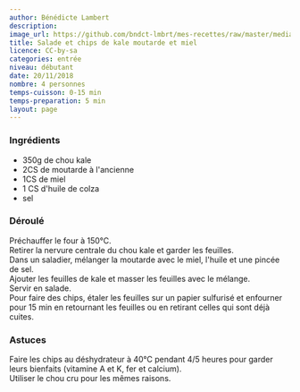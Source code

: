 ```yaml
---
author: Bénédicte Lambert
description: 
image_url: https://github.com/bndct-lmbrt/mes-recettes/raw/master/medias/salade-chips-kale.jpg
title: Salade et chips de kale moutarde et miel
licence: CC-by-sa
categories: entrée
niveau: débutant
date: 20/11/2018
nombre: 4 personnes
temps-cuisson: 0-15 min
temps-preparation: 5 min
layout: page
---
```




### Ingrédients  

* 350g de chou kale
* 2CS de moutarde à l'ancienne
* 1CS de miel
* 1 CS d'huile de colza
* sel


### Déroulé  

Préchauffer le four à 150°C.  
Retirer la nervure centrale du chou kale et garder les feuilles.     
Dans un saladier, mélanger la moutarde avec le miel, l'huile et une pincée de sel.  
Ajouter les feuilles de kale et masser les feuilles avec le mélange.  
Servir en salade.  
Pour faire des chips, étaler les feuilles sur un papier sulfurisé et enfourner pour 15 min en retournant les feuilles ou en retirant celles qui sont déjà cuites.

### Astuces

Faire les chips au déshydrateur à 40°C pendant 4/5 heures pour garder leurs bienfaits (vitamine A et K, fer et calcium).  
Utiliser le chou cru pour les mêmes raisons.  
